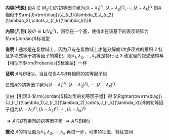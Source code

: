 **内容(代数)**
设$A\in M_n(\mathbb{C})$的初等因子组为$(\lambda-\lambda_1)^{r_1},(\lambda-\lambda_2)^{r_2},\cdots,(\lambda-\lambda_k)^{r_k}$
则$A$相似于$\rm{J}=\rm{diag}\{J_{r_1}(\lambda_1),J_{r_2}(\lambda_2),\cdots,J_{r_k}(\lambda_k)\}$

**内容(几何)**
设$\Phi\in\mathbf{L}(V_K^n)$，则存在一个基，使得$\Phi$在该基下的表示矩阵为$\rm{Jordan}$标准型

**说明**
1 通常是在复数域上，因为只有在复数域上才能分解成1次多项式的乘积
2 特征多项式等于初等因子的乘积，则$\lambda_1,\lambda_2,\cdots,\lambda_k$就是特行证
3 该定理的叙述结构与【相似于$\rm{Frobenius}$标准型】一样

**证明**
$A$与$B$相似，当且仅当$A$与$B$有相同的初等因子组

已知$A$的初等因子组为$(\lambda-\lambda_1)^{r_1},(\lambda-\lambda_2)^{r_2},\cdots,(\lambda-\lambda_k)^{r_k}$

又由【引理3-$\rm{Jordan}$标准型的初等因子组】得
$\Rightarrow\rm{diag}\{J_{r_1}(\lambda_1),J_{r_2}(\lambda_2),\cdots,J_{r_k}(\lambda_k)\}$的初等因子组为$(\lambda-\lambda_1)^{r_1},(\lambda-\lambda_2)^{r_2},\cdots,(\lambda-\lambda_k)^{r_k}$

$\Rightarrow A$与$B$有相同的初等因子组
$\Rightarrow A$与$B$相似

**推论**
$A$的特征值为$\lambda_1,\lambda_2,\cdots,\lambda_k$
再进一步，可求特征值，特征空间

